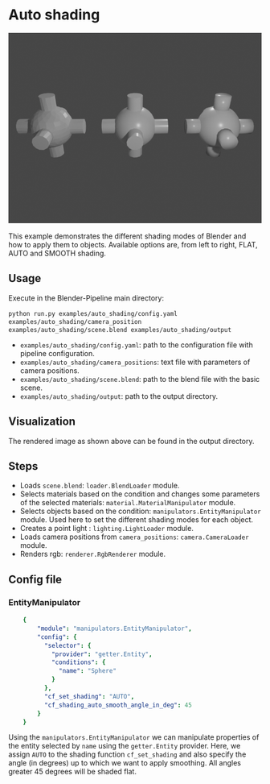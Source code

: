 # Auto shading

![](rendering.png)

This example demonstrates the different shading modes of Blender and how to apply them to objects. Available options are,
from left to right, FLAT, AUTO and SMOOTH shading.

## Usage

Execute in the Blender-Pipeline main directory:

```
python run.py examples/auto_shading/config.yaml examples/auto_shading/camera_position examples/auto_shading/scene.blend examples/auto_shading/output
``` 

* `examples/auto_shading/config.yaml`: path to the configuration file with pipeline configuration.
* `examples/auto_shading/camera_positions`: text file with parameters of camera positions.
* `examples/auto_shading/scene.blend`: path to the blend file with the basic scene.
* `examples/auto_shading/output`: path to the output directory.

## Visualization

The rendered image as shown above can be found in the output directory.

## Steps

* Loads `scene.blend`: `loader.BlendLoader` module.
* Selects materials based on the condition and changes some parameters of the selected materials: `material.MaterialManipulator` module.
* Selects objects based on the condition: `manipulators.EntityManipulator` module. Used here to set the different shading modes for each object.
* Creates a point light : `lighting.LightLoader` module.
* Loads camera positions from `camera_positions`: `camera.CameraLoader` module.
* Renders rgb: `renderer.RgbRenderer` module.

## Config file

### EntityManipulator

```yaml
    {
        "module": "manipulators.EntityManipulator",
        "config": {
          "selector": {
            "provider": "getter.Entity",
            "conditions": {
              "name": "Sphere"
            }
          },
          "cf_set_shading": "AUTO",
          "cf_shading_auto_smooth_angle_in_deg": 45
        }
    }
```

Using the `manipulators.EntityManipulator` we can manipulate properties of the entity selected by `name` using the `getter.Entity` provider.
Here, we assign `AUTO` to the shading function `cf_set_shading` and also specify the angle (in degrees) up to which we want to apply smoothing.
All angles greater 45 degrees will be shaded flat.
